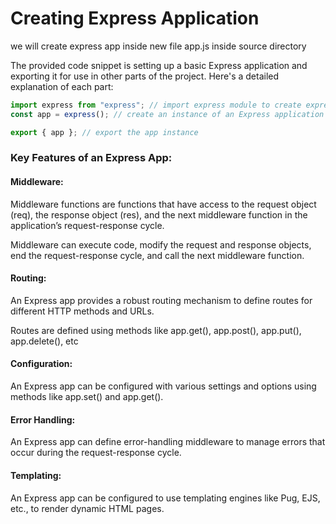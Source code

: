 # Creating Express Application 
we will create express app inside new file app.js inside source directory 

The provided code snippet is setting up a basic Express application and exporting it for use in other parts of the project. Here's a detailed explanation of each part:
```js
import express from "express"; // import express module to create express application
const app = express(); // create an instance of an Express application

export { app }; // export the app instance

```

 ### Key Features of an Express App:

#### Middleware:

Middleware functions are functions that have access to the request object (req), the response object (res), and the next middleware function in the application’s request-response cycle.

Middleware can execute code, modify the request and response objects, end the request-response cycle, and call the next middleware function.

#### Routing:

An Express app provides a robust routing mechanism to define routes for different HTTP methods and URLs.

Routes are defined using methods like app.get(), app.post(), app.put(), app.delete(), etc

#### Configuration:

An Express app can be configured with various settings and options using methods like app.set() and app.get().


#### Error Handling:

An Express app can define error-handling middleware to manage errors that occur during the request-response cycle.

#### Templating:

An Express app can be configured to use templating engines like Pug, EJS, etc., to render dynamic HTML pages.